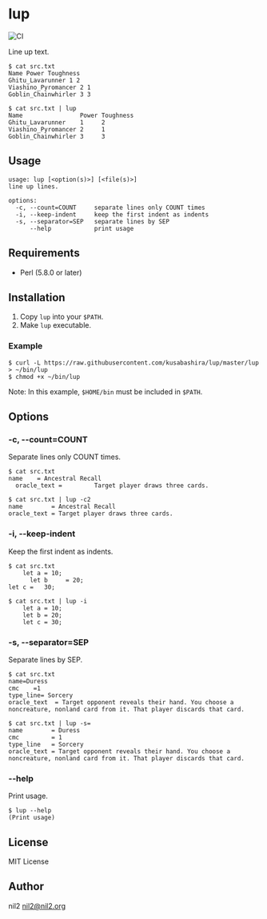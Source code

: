 lup
===

![CI](https://github.com/kusabashira/lup/workflows/CI/badge.svg)

Line up text.

```
$ cat src.txt
Name Power Toughness
Ghitu_Lavarunner 1 2
Viashino_Pyromancer 2 1
Goblin_Chainwhirler 3 3

$ cat src.txt | lup
Name                Power Toughness
Ghitu_Lavarunner    1     2
Viashino_Pyromancer 2     1
Goblin_Chainwhirler 3     3
```

Usage
-----

```
usage: lup [<option(s)>] [<file(s)>]
line up lines.

options:
  -c, --count=COUNT     separate lines only COUNT times
  -i, --keep-indent     keep the first indent as indents
  -s, --separator=SEP   separate lines by SEP
      --help            print usage
```

Requirements
------------

- Perl (5.8.0 or later)

Installation
------------

1. Copy `lup` into your `$PATH`.
2. Make `lup` executable.

### Example

```
$ curl -L https://raw.githubusercontent.com/kusabashira/lup/master/lup > ~/bin/lup
$ chmod +x ~/bin/lup
```

Note: In this example, `$HOME/bin` must be included in `$PATH`.

Options
-------

### -c, --count=COUNT

Separate lines only COUNT times.

```
$ cat src.txt
name    = Ancestral Recall
  oracle_text =         Target player draws three cards.

$ cat src.txt | lup -c2
name        = Ancestral Recall
oracle_text = Target player draws three cards.
```

### -i, --keep-indent

Keep the first indent as indents.

```
$ cat src.txt
    let a = 10;
      let b     = 20;
let c =   30;

$ cat src.txt | lup -i
    let a = 10;
    let b = 20;
    let c = 30;
```

### -s, --separator=SEP

Separate lines by SEP.

```
$ cat src.txt
name=Duress
cmc    =1
type_line= Sorcery
oracle_text  = Target opponent reveals their hand. You choose a noncreature, nonland card from it. That player discards that card.

$ cat src.txt | lup -s=
name        = Duress
cmc         = 1
type_line   = Sorcery
oracle_text = Target opponent reveals their hand. You choose a noncreature, nonland card from it. That player discards that card.
```

### --help

Print usage.

```
$ lup --help
(Print usage)
```

License
-------

MIT License

Author
------

nil2 <nil2@nil2.org>
